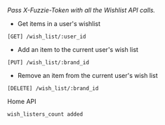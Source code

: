 *Pass X-Fuzzie-Token with all the Wishlist API calls.*

- Get items in a user's wishlist

```
[GET] /wish_list/:user_id
```

- Add an item to the current user's wish list

```
[PUT] /wish_list/:brand_id
```

- Remove an item from the current user's wish list

```
[DELETE] /wish_list/:brand_id
```

Home API

```
wish_listers_count added 
```
